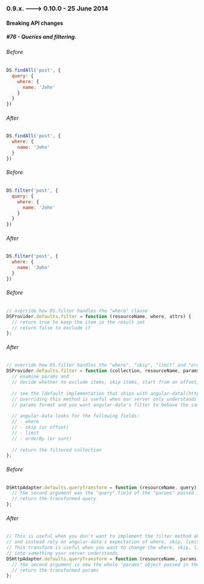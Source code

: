 ### 0.9.x. ---> 0.10.0 - 25 June 2014

#### Breaking API changes
##### #76 - Queries and filtering.

###### Before
```javascript
DS.findAll('post', {
  query: {
    where: {
      name: 'John'
    }
  }
})
```

###### After
```javascript
DS.findAll('post', {
  where: {
    name: 'John'
  }
})
```

###### Before
```javascript
DS.filter('post', {
  query: {
    where: {
      name: 'John'
    }
  }
})
```

###### After
```javascript
DS.filter('post', {
  where: {
    name: 'John'
  }
})
```

###### Before
```javascript
// override how DS.filter handles the "where" clause
DSProvider.defaults.filter = function (resourceName, where, attrs) {
  // return true to keep the item in the result set
  // return false to exclude it
};
```

###### After
```javascript
// override how DS.filter handles the "where", "skip", "limit" and "orderBy" clauses
DSProvider.defaults.filter = function (collection, resourceName, params, options) {
  // examine params and
  // decide whether to exclude items, skip items, start from an offset, or sort the items
  
  // see the [default implementation that ships with angular-data](https://github.com/jmdobry/angular-data/blob/master/src/datastore/index.js#L12) 
  // overriding this method is useful when our server only understands a certain
  // params format and you want angular-data's filter to behave the same as your server
  
  // angular-data looks for the following fields:
  // - where
  // - skip (or offset)
  // - limit
  // - orderBy (or sort)
  
  // return the filtered collection
};
```

###### Before
```javascript
DSHttpAdapter.defaults.queryTransform = function (resourceName, query) {
  // the second argument was the "query" field of the "params" passed in the DSHttpAdapter method
  // return the transformed query
};
```

###### After
```javascript
// This is useful when you don't want to implement the filter method above
// and instead rely on angular-data's expectation of where, skip, limit, orderBy, etc.
// This transform is useful when you want to change the where, skip, limit, orderBy, etc. fields
// into something your server understands.
DSHttpAdapter.defaults.queryTransform = function (resourceName, params) {
  // the second argument is now the whole "params" object passed in the DSHttpAdapter method
  // return the transformed params
};
```
